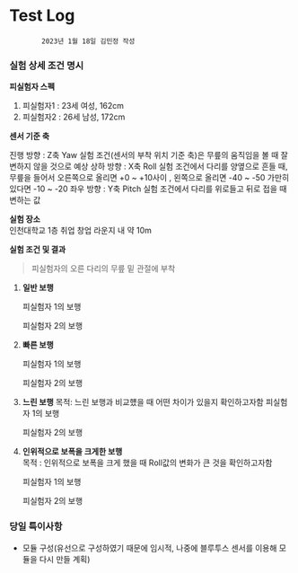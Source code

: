 # Test Log
            2023년 1월 18일 김민정 작성


### **실험 상세 조건 명시**

**피실험자 스펙**
1. 피실험자1 : 23세 여성, 162cm  
2. 피실험자2 : 26세 남성, 172cm 


**센서 기준 축**

진행 방향 : Z축 Yaw 실험 조건(센서의 부착 위치 기준 축)은 무릎의 움직임을 볼 때 잘 변하지 않을 것으로 예상
상하 방향 : X축 Roll 실험 조건에서 다리를 양옆으로 흔들 때, 무릎을 들어서 오른쪽으로 올리면 +0 ~ +10사이 , 왼쪽으로 올리면 -40 ~ -50 가만히 있다면 -10 ~ -20
좌우 방향 : Y축 Pitch 실험 조건에서 다리를 위로들고 뒤로 접을 때 변하는 값






**실험 장소**   
인천대학교 1층 취업 창업 라운지 내 약 10m

**실험 조건 및 결과**

> 피실험자의 오른 다리의 무릎 밑 관절에 부착

1. **일반 보행**   

    피실험자 1의 보행   

    피실험자 2의 보행

2. **빠른 보행**

    피실험자 1의 보행   

    피실험자 2의 보행

3. **느린 보행**
    목적: 느린 보행과 비교헀을 때 어떤 차이가 있을지 확인하고자함
    피실험자 1의 보행   

    피실험자 2의 보행

4. **인위적으로 보폭을 크게한 보행**   
목적 : 인위적으로 보폭을 크게 했을 때 Roll값의 변화가 큰 것을 확인하고자함

    피실험자 1의 보행   

    피실험자 2의 보행


### 당일 특이사항
- 모듈 구성(유선으로 구성하였기 때문에 임시적, 나중에 블루투스 센서를 이용해 모듈을 다시 만들 계획) 

